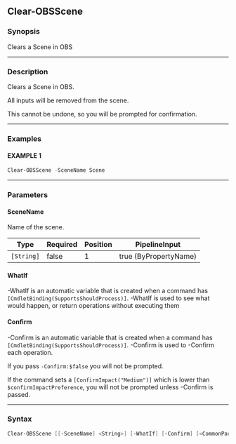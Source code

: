 Clear-OBSScene
--------------




### Synopsis
Clears a Scene in OBS



---


### Description

Clears a Scene in OBS.

All inputs will be removed from the scene.

This cannot be undone, so you will be prompted for confirmation.



---


### Examples
#### EXAMPLE 1
```PowerShell
Clear-OBSScene -SceneName Scene
```



---


### Parameters
#### **SceneName**

Name of the scene.






|Type      |Required|Position|PipelineInput        |
|----------|--------|--------|---------------------|
|`[String]`|false   |1       |true (ByPropertyName)|



#### **WhatIf**
-WhatIf is an automatic variable that is created when a command has ```[CmdletBinding(SupportsShouldProcess)]```.
-WhatIf is used to see what would happen, or return operations without executing them
#### **Confirm**
-Confirm is an automatic variable that is created when a command has ```[CmdletBinding(SupportsShouldProcess)]```.
-Confirm is used to -Confirm each operation.

If you pass ```-Confirm:$false``` you will not be prompted.


If the command sets a ```[ConfirmImpact("Medium")]``` which is lower than ```$confirmImpactPreference```, you will not be prompted unless -Confirm is passed.



---


### Syntax
```PowerShell
Clear-OBSScene [[-SceneName] <String>] [-WhatIf] [-Confirm] [<CommonParameters>]
```
